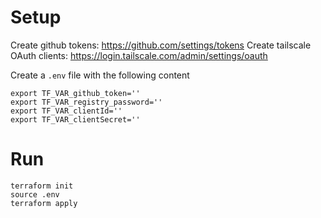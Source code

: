 # Setup

Create github tokens: https://github.com/settings/tokens
Create tailscale OAuth clients: https://login.tailscale.com/admin/settings/oauth

Create a `.env` file with the following content

```
export TF_VAR_github_token=''
export TF_VAR_registry_password=''
export TF_VAR_clientId=''
export TF_VAR_clientSecret=''
```

# Run

```
terraform init
source .env
terraform apply
```
